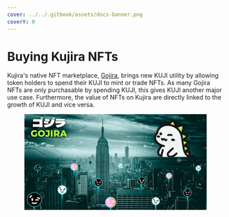 ```yaml
---
cover: ../../.gitbook/assets/docs-banner.png
coverY: 0
---
```


# Buying Kujira NFTs

Kujira's native NFT marketplace, [Gojira](https://winkhub.app/posts/gojira-kujiras-revolutionary-nft-marketplace), brings new KUJI utility by allowing token holders to spend their KUJI to mint or trade NFTs. As many Gojira NFTs are only purchasable by spending KUJI, this gives KUJI another major use case. Furthermore, the value of NFTs on Kujira are directly linked to the growth of KUJI and vice versa.

<figure><img src="../../.gitbook/assets/image (2) (1).png" alt=""><figcaption></figcaption></figure>
